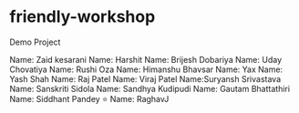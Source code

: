 # friendly-workshop
Demo Project

Name: Zaid kesarani
Name: Harshit 
Name: Brijesh Dobariya
Name: Uday Chovatiya
Name: Rushi Oza
Name: Himanshu Bhavsar
Name: Yax
Name: Yash Shah
Name: Raj Patel
Name: Viraj Patel
Name:Suryansh Srivastava
Name: Sanskriti Sidola
Name: Sandhya Kudipudi
Name: Gautam Bhattathiri
</br>Name: Siddhant Pandey :star:
Name: RaghavJ
